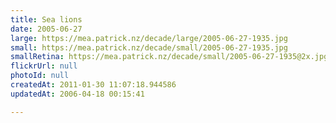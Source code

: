 ```yaml
---
title: Sea lions
date: 2005-06-27
large: https://mea.patrick.nz/decade/large/2005-06-27-1935.jpg
small: https://mea.patrick.nz/decade/small/2005-06-27-1935.jpg
smallRetina: https://mea.patrick.nz/decade/small/2005-06-27-1935@2x.jpg
flickrUrl: null
photoId: null
createdAt: 2011-01-30 11:07:18.944586
updatedAt: 2006-04-18 00:15:41

---
```


